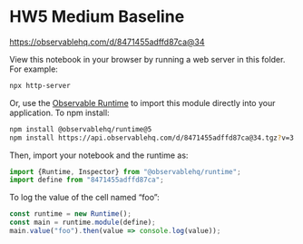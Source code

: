# HW5 Medium Baseline

https://observablehq.com/d/8471455adffd87ca@34

View this notebook in your browser by running a web server in this folder. For
example:

~~~sh
npx http-server
~~~

Or, use the [Observable Runtime](https://github.com/observablehq/runtime) to
import this module directly into your application. To npm install:

~~~sh
npm install @observablehq/runtime@5
npm install https://api.observablehq.com/d/8471455adffd87ca@34.tgz?v=3
~~~

Then, import your notebook and the runtime as:

~~~js
import {Runtime, Inspector} from "@observablehq/runtime";
import define from "8471455adffd87ca";
~~~

To log the value of the cell named “foo”:

~~~js
const runtime = new Runtime();
const main = runtime.module(define);
main.value("foo").then(value => console.log(value));
~~~
